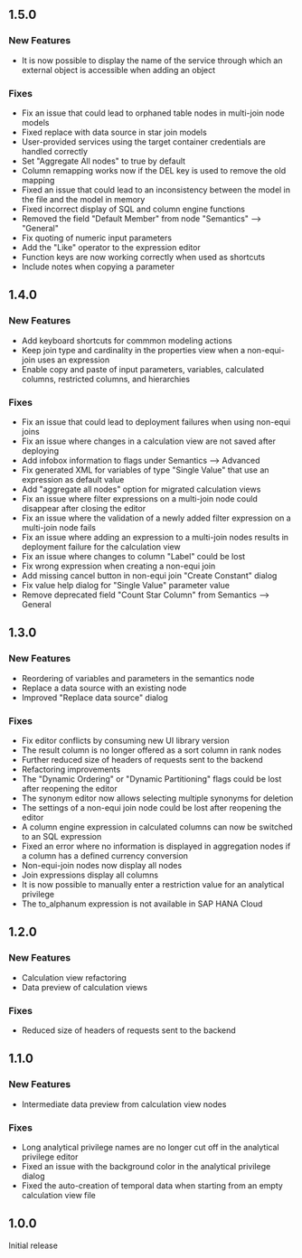 ## 1.5.0

### New Features
- It is now possible to display the name of the service through which an external object is accessible when adding an object

### Fixes
- Fix an issue that could lead to orphaned table nodes in multi-join node models
- Fixed replace with data source in star join models
- User-provided services using the target container credentials are handled correctly
- Set "Aggregate All nodes" to true by default
- Column remapping works now if the DEL key is used to remove the old mapping
- Fixed an issue that could lead to an inconsistency between the model in the file and the model in memory
- Fixed incorrect display of SQL and column engine functions
- Removed the field "Default Member" from node "Semantics" --> "General"
- Fix quoting of numeric input parameters
- Add the "Like" operator to the expression editor
- Function keys are now working correctly when used as shortcuts
- Include notes when copying a parameter

## 1.4.0

### New Features
- Add keyboard shortcuts for commmon modeling actions
- Keep join type and cardinality in the properties view when a non-equi-join uses an expression
- Enable copy and paste of input parameters, variables, calculated columns, restricted columns, and hierarchies

### Fixes
- Fix an issue that could lead to deployment failures when using non-equi joins
- Fix an issue where changes in a calculation view are not saved after deploying
- Add infobox information to flags under Semantics --> Advanced
- Fix generated XML for variables of type "Single Value" that use an expression as default value
- Add "aggregate all nodes" option for migrated calculation views
- Fix an issue where filter expressions on a multi-join node could disappear after closing the editor
- Fix an issue where the validation of a newly added filter expression on a multi-join node fails
- Fix an issue where adding an expression to a multi-join nodes results in deployment failure for the calculation view
- Fix an issue where changes to column "Label" could be lost
- Fix wrong expression when creating a non-equi join
- Add missing cancel button in non-equi join "Create Constant" dialog
- Fix value help dialog for "Single Value" parameter value
- Remove deprecated field "Count Star Column" from Semantics --> General

## 1.3.0

### New Features
- Reordering of variables and parameters in the semantics node
- Replace a data source with an existing node
- Improved "Replace data source" dialog

### Fixes
- Fix editor conflicts by consuming new UI library version
- The result column is no longer offered as a sort column in rank nodes
- Further reduced size of headers of requests sent to the backend
- Refactoring improvements
- The "Dynamic Ordering" or "Dynamic Partitioning" flags could be lost after reopening the editor
- The synonym editor now allows selecting multiple synonyms for deletion
- The settings of a non-equi join node could be lost after reopening the editor
- A column engine expression in calculated columns can now be switched to an SQL expression
- Fixed an error where no information is displayed in aggregation nodes if a column has a defined currency conversion
- Non-equi-join nodes now display all nodes
- Join expressions display all columns
- It is now possible to manually enter a restriction value for an analytical privilege
- The to_alphanum expression is not available in SAP HANA Cloud

## 1.2.0

### New Features
- Calculation view refactoring
- Data preview of calculation views

### Fixes
- Reduced size of headers of requests sent to the backend

## 1.1.0

### New Features
- Intermediate data preview from calculation view nodes

### Fixes
- Long analytical privilege names are no longer cut off in the analytical privilege editor
- Fixed an issue with the background color in the analytical privilege dialog
- Fixed the auto-creation of temporal data when starting from an empty calculation view file

## 1.0.0

Initial release